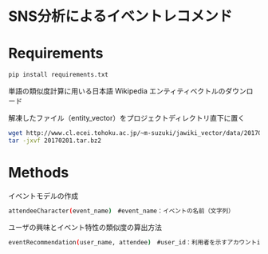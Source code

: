 # SNS分析によるイベントレコメンド
 
# Requirements
 
```bash
pip install requirements.txt
```

単語の類似度計算に用いる日本語 Wikipedia エンティティベクトルのダウンロード

解凍したファイル（entity_vector）をプロジェクトディレクトリ直下に置く
```bash
wget http://www.cl.ecei.tohoku.ac.jp/~m-suzuki/jawiki_vector/data/20170201.tar.bz2
tar -jxvf 20170201.tar.bz2
```

# Methods


イベントモデルの作成
```bash
attendeeCharacter(event_name)　#event_name：イベントの名前（文字列）
```

ユーザの興味とイベント特性の類似度の算出方法
```bash
eventRecommendation(user_name, attendee)　#user_id：利用者を示すアカウントid、attendee：イベントモデル
```
